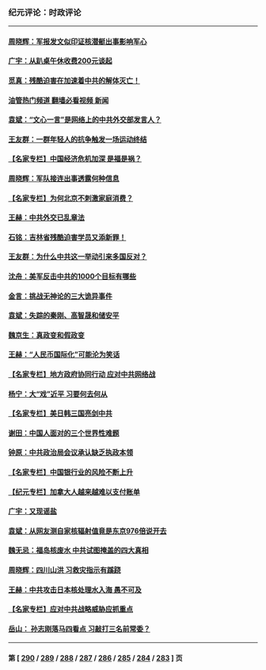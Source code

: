 ### 纪元评论：时政评论
---
#### [周晓辉：军报发文似印证核潜艇出事影响军心](../../pages/nsc1025/n14066987.md?09050330) 
#### [广宇：从趴桌午休收费200元谈起](../../pages/nsc1025/n14066694.md?09050330) 
#### [觅真：残酷迫害在加速着中共的解体灭亡！](../../pages/nsc1025/n14066681.md?09050330) 
#### [油管热门频道 翻墙必看视频 新闻](ok?09050330)
#### [袁斌：“文心一言”是网络上的中共外交部发言人？](../../pages/nsc1025/n14066560.md?09050330) 
#### [王友群：一群年轻人的抗争触发一场运动终结](../../pages/nsc1025/n14066411.md?09050330) 
#### [【名家专栏】中国经济危机加深 是福是祸？](../../pages/nsc1025/n14065915.md?09050330) 
#### [周晓辉：军队接连出事透露何种信息](../../pages/nsc1025/n14066375.md?09050330) 
#### [【名家专栏】为何北京不刺激家庭消费？](../../pages/nsc1025/n14065911.md?09050330) 
#### [王赫：中共外交已乱章法](../../pages/nsc1025/n14066189.md?09050330) 
#### [石铭：吉林省残酷迫害学员又添新罪！](../../pages/nsc1025/n14066206.md?09050330) 
#### [王友群：为什么中共这一举动引来多国反对？](../../pages/nsc1025/n14066102.md?09050330) 
#### [沈舟：美军反击中共的1000个目标有哪些](../../pages/nsc1025/n14066046.md?09050330) 
#### [金言：挑战无神论的三大诡异事件](../../pages/nsc1025/n14066040.md?09050330) 
#### [袁斌：失踪的秦刚、高智晟和储安平](../../pages/nsc1025/n14065886.md?09050330) 
#### [魏京生：真政变和假政变](../../pages/nsc1025/n14065867.md?09050330) 
#### [王赫：“人民币国际化”可能沦为笑话](../../pages/nsc1025/n14065448.md?09050330) 
#### [【名家专栏】地方政府协同行动 应对中共网络战](../../pages/nsc1025/n14064076.md?09050330) 
#### [杨宁：大“戏”近平 习要何去何从](../../pages/nsc1025/n14065471.md?09050330) 
#### [【名家专栏】美日韩三国亮剑中共](../../pages/nsc1025/n14065312.md?09050330) 
#### [谢田：中国人面对的三个世界性难题](../../pages/nsc1025/n14064892.md?09050330) 
#### [钟原：中共政治局会议承认缺乏执政本领](../../pages/nsc1025/n14064902.md?09050330) 
#### [【名家专栏】中国银行业的风险不断上升](../../pages/nsc1025/n14064074.md?09050330) 
#### [【纪元专栏】加拿大人越来越难以支付账单](../../pages/nsc1025/n14064846.md?09050330) 
#### [广宇：又现谣盐](../../pages/nsc1025/n14064679.md?09050330) 
#### [袁斌：从网友测自家核辐射值竟是东京976倍说开去](../../pages/nsc1025/n14064498.md?09050330) 
#### [魏无忌：福岛核废水 中共试图掩盖的四大真相](../../pages/nsc1025/n14064454.md?09050330) 
#### [周晓辉：四川山洪 习救灾指示有蹊跷](../../pages/nsc1025/n14064124.md?09050330) 
#### [王赫：中共攻击日本核处理水入海 愚不可及](../../pages/nsc1025/n14064268.md?09050330) 
#### [【名家专栏】应对中共战略威胁应抓重点](../../pages/nsc1025/n14061645.md?09050330) 
#### [岳山： 孙志刚落马四看点 习敲打三名前常委？](../../pages/nsc1025/n14063653.md?09050330) 

---
#### 第 [ [290](./290.md?09050330) / [289](./289.md?09050330) / [288](./288.md?09050330) / [287](./287.md?09050330) / [286](./286.md?09050330) / [285](./285.md?09050330) / [284](./284.md?09050330) / [283](./283.md?09050330) ] 页
